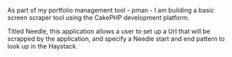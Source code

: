 As part of my portfolio management tool - pman - I am building a basic screen scraper tool using the CakePHP development platform.

Titled Needle, this application allows a user to set up a Url that will be scrapped by the application, and specify a  Needle start and end pattern to look up in the Haystack.